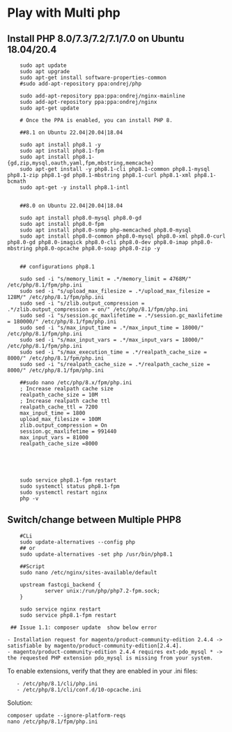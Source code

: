 # Play with Multi php 


## Install PHP 8.0/7.3/7.2/7.1/7.0 on Ubuntu 18.04/20.4
        sudo apt update
        sudo apt upgrade
        sudo apt-get install software-properties-common
        #sudo add-apt-repository ppa:ondrej/php

        sudo add-apt-repository ppa:ppa:ondrej/nginx-mainline      
        sudo add-apt-repository ppa:ppa:ondrej/nginx
        sudo apt-get update 

        # Once the PPA is enabled, you can install PHP 8. 

        ##8.1 on Ubuntu 22.04|20.04|18.04

        sudo apt install php8.1 -y
        sudo apt install php8.1-fpm
        sudo apt install php8.1-{gd,zip,mysql,oauth,yaml,fpm,mbstring,memcache}
        sudo apt-get install -y php8.1-cli php8.1-common php8.1-mysql php8.1-zip php8.1-gd php8.1-mbstring php8.1-curl php8.1-xml php8.1-bcmath
        sudo apt-get -y install php8.1-intl


        ##8.0 on Ubuntu 22.04|20.04|18.04

        sudo apt install php8.0-mysql php8.0-gd
        sudo apt install php8.0-fpm
        sudo apt install php8.0-snmp php-memcached php8.0-mysql
        sudo apt install php8.0-common php8.0-mysql php8.0-xml php8.0-curl php8.0-gd php8.0-imagick php8.0-cli php8.0-dev php8.0-imap php8.0-mbstring php8.0-opcache php8.0-soap php8.0-zip -y
 

        ## configurations php8.1
       
        sudo sed -i "s/memory_limit = .*/memory_limit = 4768M/" /etc/php/8.1/fpm/php.ini
        sudo sed -i "s/upload_max_filesize = .*/upload_max_filesize = 128M/" /etc/php/8.1/fpm/php.ini
        sudo sed -i "s/zlib.output_compression = .*/zlib.output_compression = on/" /etc/php/8.1/fpm/php.ini
        sudo sed -i "s/session.gc_maxlifetime = .*/session.gc_maxlifetime = 180000/" /etc/php/8.1/fpm/php.ini
        sudo sed -i "s/max_input_time = .*/max_input_time = 18000/" /etc/php/8.1/fpm/php.ini
        sudo sed -i "s/max_input_vars = .*/max_input_vars = 18000/" /etc/php/8.1/fpm/php.ini
        sudo sed -i "s/max_execution_time = .*/realpath_cache_size = 8000/" /etc/php/8.1/fpm/php.ini
        sudo sed -i "s/realpath_cache_size = .*/realpath_cache_size = 8000/" /etc/php/8.1/fpm/php.ini

        ##sudo nano /etc/php/8.x/fpm/php.ini
        ; Increase realpath cache size
        realpath_cache_size = 10M
        ; Increase realpath cache ttl
        realpath_cache_ttl = 7200
        max_input_time = 1800
        upload_max_filesize = 100M
        zlib.output_compression = On
        session.gc_maxlifetime = 991440
        max_input_vars = 81000
        realpath_cache_size =8000



         

        sudo service php8.1-fpm restart      
        sudo systemctl status php8.1-fpm  
        sudo systemctl restart nginx
        php -v 
                
## Switch/change between Multiple PHP8
        #CLi
        sudo update-alternatives --config php
        ## or
        sudo update-alternatives -set php /usr/bin/php8.1 

        ##Script
        sudo nano /etc/nginx/sites-available/default

        upstream fastcgi_backend {
                server unix:/run/php/php7.2-fpm.sock;
        }

        sudo service nginx restart 
        sudo service php8.1-fpm restart
        
     ## Issue 1.1: composer update  show below error

    - Installation request for magento/product-community-edition 2.4.4 -> satisfiable by magento/product-community-edition[2.4.4].
    - magento/product-community-edition 2.4.4 requires ext-pdo_mysql * -> the requested PHP extension pdo_mysql is missing from your system.

   To enable extensions, verify that they are enabled in your .ini files:
   
       - /etc/php/8.1/cli/php.ini
       - /etc/php/8.1/cli/conf.d/10-opcache.ini 

Solution:

    composer update --ignore-platform-reqs
    nano /etc/php/8.1/fpm/php.ini
